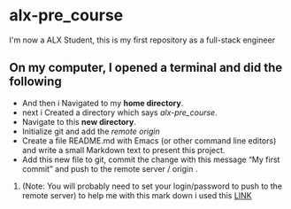 # alx-pre_course
I'm now a ALX Student, this is my first repository as a full-stack engineer

## On my computer, I opened a terminal and did the following

* And then i Navigated to my **home directory**. 
* next i Created a directory which says *alx-pre_course*.
* Navigate to this **new directory**.
* Initialize git and add the *remote origin*
* Create a file README.md with Emacs (or other command line editors) and write a small Markdown text to present this project.
* Add this new file to git, commit the change with this message “My first commit” and push to the remote server / origin .
1. (Note: You will probably need to set your login/password to push to the remote server)
to help me with this mark down i used this [LINK](http://https://wordpress.com/support/markdown-quick-reference/)
